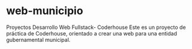 # web-municipio
Proyectos Desarrollo Web Fullstack- Coderhouse
Este es un proyecto de práctica de Coderhouse, orientado a crear una web para una entidad gubernamental municipal.
